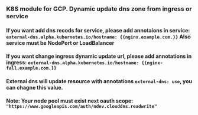 ### K8S module for GCP. Dynamic update dns zone from ingress or service

#### If you want add dns recods for service, please add annotaions in service: `external-dns.alpha.kubernetes.io/hostname: {{nginx.example.com.}}` Also service must be NodePort or LoadBalancer

#### If you want change ingress dynamic update url, please add  annotations in ingress: `external-dns.alpha.kubernetes.io/hostname: {{nginx-fall.example.com.}}`

#### External dns will update resource with annotations `external-dns: use`, you can chagne this value.
#### Note: Your node pool must exist next oauth scope: `"https://www.googleapis.com/auth/ndev.clouddns.readwrite"`